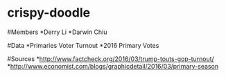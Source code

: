 # crispy-doodle

#Members
*Derry Li
*Darwin Chiu

#Data
*Primaries Voter Turnout
*2016 Primary Votes

#Sources
*http://www.factcheck.org/2016/03/trump-touts-gop-turnout/
*http://www.economist.com/blogs/graphicdetail/2016/03/primary-season
